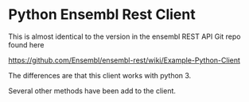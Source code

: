 # Python Ensembl Rest Client

This is almost identical to the version in the ensembl REST API Git repo found here

https://github.com/Ensembl/ensembl-rest/wiki/Example-Python-Client

The differences are that this client works with python 3.

Several other methods have been add to the client.

